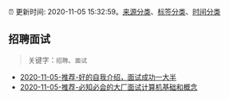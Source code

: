 :alarm_clock: 更新时间: 2020-11-05 15:32:59。[来源分类](../README.md)、[标签分类](../TAGS.md)、[时间分类](../TIMELINE.md)

## 招聘面试


> 关键字：`招聘`、`面试`



- [2020-11-05-推荐-好的自我介绍，面试成功一大半](https://toutiao.io/k/lpyu6km) 
- [2020-11-05-推荐-必知必会的大厂面试计算机基础和概念](https://toutiao.io/k/xvy1us5) 